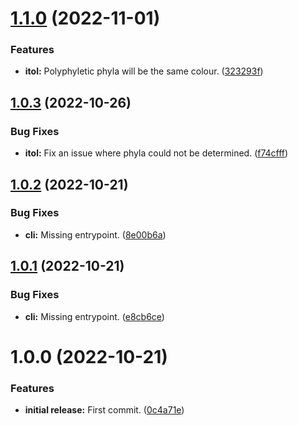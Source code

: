 # [1.1.0](https://github.com/Ecogenomics/gtdb-itol-decorate/compare/v1.0.3...v1.1.0) (2022-11-01)


### Features

* **itol:** Polyphyletic phyla will be the same colour. ([323293f](https://github.com/Ecogenomics/gtdb-itol-decorate/commit/323293fcbfcb76bfbdc89fb2dc67a9c23c803689))

## [1.0.3](https://github.com/Ecogenomics/gtdb-itol-decorate/compare/v1.0.2...v1.0.3) (2022-10-26)


### Bug Fixes

* **itol:** Fix an issue where phyla could not be determined. ([f74cfff](https://github.com/Ecogenomics/gtdb-itol-decorate/commit/f74cfff9a8b1228bd51df84b4b46fb11f19f2e4a))

## [1.0.2](https://github.com/Ecogenomics/gtdb-itol-decorate/compare/v1.0.1...v1.0.2) (2022-10-21)


### Bug Fixes

* **cli:** Missing entrypoint. ([8e00b6a](https://github.com/Ecogenomics/gtdb-itol-decorate/commit/8e00b6a0b67dd0bd7a62091f078966598607e8ae))

## [1.0.1](https://github.com/Ecogenomics/gtdb-itol-decorate/compare/v1.0.0...v1.0.1) (2022-10-21)


### Bug Fixes

* **cli:** Missing entrypoint. ([e8cb6ce](https://github.com/Ecogenomics/gtdb-itol-decorate/commit/e8cb6ce77c3aa526b6ebd51fd5a35edf22c5c15d))

# 1.0.0 (2022-10-21)


### Features

* **initial release:** First commit. ([0c4a71e](https://github.com/Ecogenomics/gtdb-itol-decorate/commit/0c4a71ed71135124f70722feb7ed4b06285043c1))
